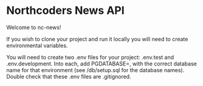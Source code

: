 # Northcoders News API

Welcome to nc-news!

If you wish to clone your project and run it locally you will need to create environmental variables.

You will need to create two .env files for your project: .env.test and .env.development. Into each, add PGDATABASE=, with the correct database name for that environment (see /db/setup.sql for the database names). Double check that these .env files are .gitignored.



